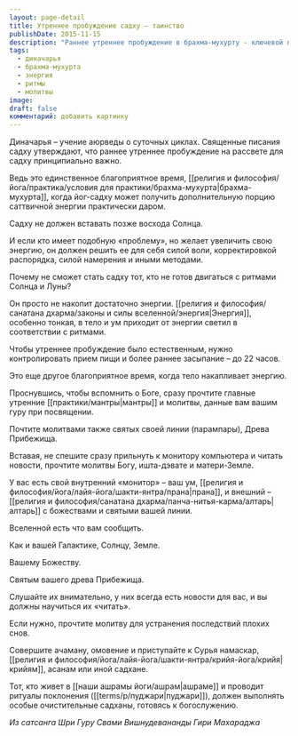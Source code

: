 ```yaml
---
layout: page-detail
title: Утреннее пробуждение садху – таинство
publishDate: 2015-11-15
description: "Раннее утреннее пробуждение в брахма-мухурту - ключевой принцип для садху: именно в это время можно получить максимальную саттвичную энергию. Следование ритмам Солнца и Луны, ранний отход ко сну, контроль питания и утренние молитвы наполняют ум и тело энергией и благодатью. Только так садху способен накопить нужную силу для духовной практики и быть в гармонии с космическими ритмами."
tags:
  - диначарья
  - брахма-мухурта
  - энергия
  - ритмы
  - молитвы
image: 
draft: false
комментарий: добавить картинку
---
```

Диначарья – учение аюрведы о суточных циклах. Священные писания садху утверждают, что раннее утреннее пробуждение на рассвете для садху принципиально важно.

Ведь это единственное благоприятное время, [[религия и философия/йога/практика/условия для практики/брахма-мухурта|брахма-мухурта]], когда йог-садху может получить дополнительную порцию саттвичной энергии практически даром.

Садху не должен вставать позже восхода Солнца.

И если кто имеет подобную «проблему», но желает увеличить свою энергию, он должен решить ее для себя силой воли, корректировкой распорядка, силой намерения и иными методами.

Почему не сможет стать садху тот, кто не готов двигаться с ритмами Солнца и Луны?

Он просто не накопит достаточно энергии. [[религия и философия/санатана дхарма/законы и силы вселенной/энергия|Энергия]], особенно тонкая, в тело и ум приходит от энергии светил в соответствии с ритмами.

Чтобы утреннее пробуждение было естественным, нужно контролировать прием пищи и более раннее засыпание – до 22 часов.

Это еще другое благоприятное время, когда тело накапливает энергию.

Проснувшись, чтобы вспомнить о Боге, сразу прочтите главные утренние [[практики/мантры|мантры]] и молитвы, данные вам вашим гуру при посвящении.

Почтите молитвами также святых своей линии (парампары), Древа Прибежища.

Вставая, не спешите сразу прильнуть к монитору компьютера и читать новости, прочтите молитвы Богу, ишта-дэвате и матери-Земле.

У вас есть свой внутренний «монитор» – ваш ум, [[религия и философия/йога/лайя-йога/шакти-янтра/прана|прана]], и внешний – [[религия и философия/санатана дхарма/панча-нитья-карма/алтарь|алтарь]] с божествами и святыми вашей линии.

Вселенной есть что вам сообщить.

Как и вашей Галактике, Солнцу, Земле.

Вашему Божеству.

Святым вашего древа Прибежища.

Слушайте их внимательно, у них всегда есть новости для вас, и вы должны научиться их «читать».

Если нужно, прочтите молитву для устранения последствий плохих снов.

Совершите ачаману, омовение и приступайте к Сурья намаскар, [[религия и философия/йога/лайя-йога/шакти-янтра/крийя-йога/крийя|крийям]], асанам или иной садхане.

Тот, кто живет в [[наши ашрамы йоги/ашрам|ашраме]] и проводит ритуалы поклонения ([[terms/p/пуджари|пуджари]]), должен выполнять особые очистительные садханы, готовясь к богослужению.

*Из сатсанга Шри Гуру Свами Вишнудевананды Гири Махараджа*
